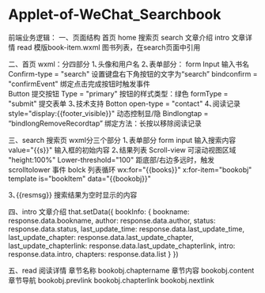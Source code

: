 # Applet-of-WeChat_Searchbook
前端业务逻辑：
一、页面结构
首页    home
搜索页   search
文章介绍 intro
文章详情 read
模版book-item.wxml 图书列表，在search页面中引用

二、首页
wxml：分四部分
1､头像和用户名
2､表单部分：
form
  Input 输入书名 
    Confirm-type = "search" 设置键盘右下角按钮的文字为“search”
    bindconfirm = "confirmEvent" 绑定点击完成按钮时触发事件  
  Button 提交按钮 
    Type = "primary" 按钮的样式类型：绿色
    formType = "submit" 提交表单
3､技术支持
Botton open-type = "contact" 
4､阅读记录
style="display:{{footer_visible}}"
动态控制显/隐
Bindlongtap = “bindlongRemoveRecordtap”
绑定方法：长按以移除阅读记录

三、search 搜索页
wxml分三个部分
1､表单部分 
form 
  input 输入搜索内容
    value="{{s}}"  输入框的初始内容
2､结果列表
Scroll-view 可滚动视图区域 
    "height:100%" 
    Lower-threshold="100" 距底部/右边多远时，触发 scrolltolower 事件
  bolck 列表循环 wx:for="{{books}}"  x:for-item="bookobj" 
    template is="bookItem" data="{{bookobj}}"

3､{{resmsg}} 搜索结果为空时显示的内容 

四、intro 文章介绍
          that.setData({
            bookInfo: {
              bookname: response.data.bookname,
              author: response.data.author,
              status: response.data.status,
              last_update_time: response.data.last_update_time,
              last_update_chapter: response.data.last_update_chapter,
              last_update_chapterlink: response.data.last_update_chapterlink,
              intro: response.data.intro,
              chapters: response.data.list
            }
          })

五、read 阅读详情
章节名称 bookobj.chaptername
章节内容 bookobj.content
章节导航 bookobj.prevlink bookobj.chapterlink bookobj.nextlink 
